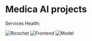# Medica AI projects

Services Health:

![Ricochet](https://img.shields.io/endpoint?url=https%3A%2F%2Fhealthchecks.io%2Fb%2F2%2F76b6cc42-0dc9-479a-b1cb-c64044d21978.shields)
![Frontend](https://img.shields.io/badge/Frontend-Not_deployed-red)
![Model](https://img.shields.io/badge/Frontend-Not_deployed-red)

